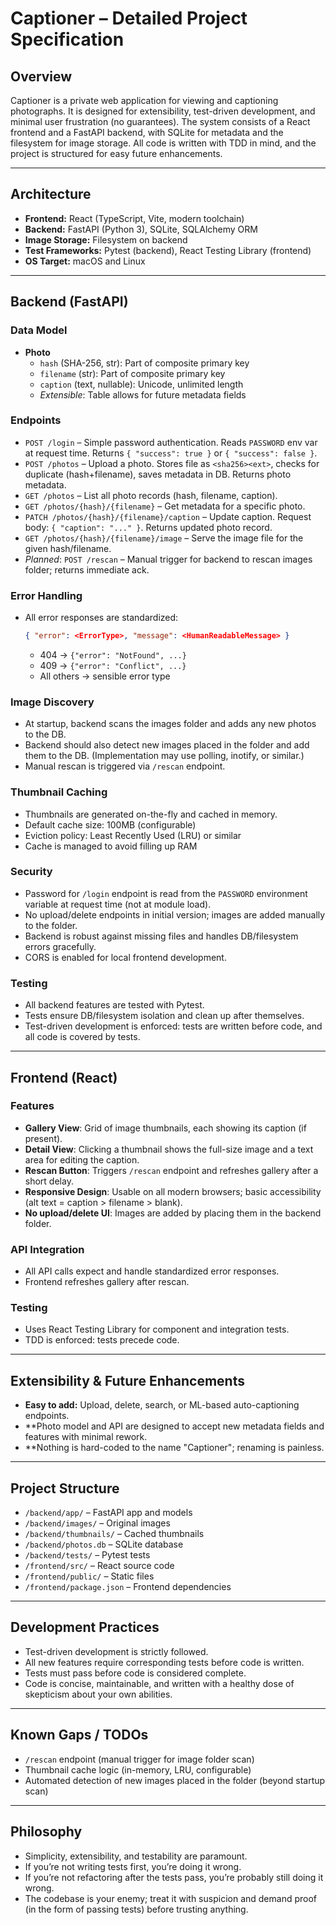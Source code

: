 # Captioner – Detailed Project Specification

## Overview
Captioner is a private web application for viewing and captioning photographs. It is designed for extensibility, test-driven development, and minimal user frustration (no guarantees). The system consists of a React frontend and a FastAPI backend, with SQLite for metadata and the filesystem for image storage. All code is written with TDD in mind, and the project is structured for easy future enhancements.

---

## Architecture
- **Frontend:** React (TypeScript, Vite, modern toolchain)
- **Backend:** FastAPI (Python 3), SQLite, SQLAlchemy ORM
- **Image Storage:** Filesystem on backend
- **Test Frameworks:** Pytest (backend), React Testing Library (frontend)
- **OS Target:** macOS and Linux

---

## Backend (FastAPI)

### Data Model
- **Photo**
  - `hash` (SHA-256, str): Part of composite primary key
  - `filename` (str): Part of composite primary key
  - `caption` (text, nullable): Unicode, unlimited length
  - *Extensible*: Table allows for future metadata fields

### Endpoints
- `POST /login` – Simple password authentication. Reads `PASSWORD` env var at request time. Returns `{ "success": true }` or `{ "success": false }`.
- `POST /photos` – Upload a photo. Stores file as `<sha256><ext>`, checks for duplicate (hash+filename), saves metadata in DB. Returns photo metadata.
- `GET /photos` – List all photo records (hash, filename, caption).
- `GET /photos/{hash}/{filename}` – Get metadata for a specific photo.
- `PATCH /photos/{hash}/{filename}/caption` – Update caption. Request body: `{ "caption": "..." }`. Returns updated photo record.
- `GET /photos/{hash}/{filename}/image` – Serve the image file for the given hash/filename.
- *Planned*: `POST /rescan` – Manual trigger for backend to rescan images folder; returns immediate ack.

### Error Handling
- All error responses are standardized:
  ```json
  { "error": <ErrorType>, "message": <HumanReadableMessage> }
  ```
  - 404 → `{"error": "NotFound", ...}`
  - 409 → `{"error": "Conflict", ...}`
  - All others → sensible error type

### Image Discovery
- At startup, backend scans the images folder and adds any new photos to the DB.
- Backend should also detect new images placed in the folder and add them to the DB. (Implementation may use polling, inotify, or similar.)
- Manual rescan is triggered via `/rescan` endpoint.

### Thumbnail Caching
- Thumbnails are generated on-the-fly and cached in memory.
- Default cache size: 100MB (configurable)
- Eviction policy: Least Recently Used (LRU) or similar
- Cache is managed to avoid filling up RAM

### Security
- Password for `/login` endpoint is read from the `PASSWORD` environment variable at request time (not at module load).
- No upload/delete endpoints in initial version; images are added manually to the folder.
- Backend is robust against missing files and handles DB/filesystem errors gracefully.
- CORS is enabled for local frontend development.

### Testing
- All backend features are tested with Pytest.
- Tests ensure DB/filesystem isolation and clean up after themselves.
- Test-driven development is enforced: tests are written before code, and all code is covered by tests.

---

## Frontend (React)

### Features
- **Gallery View**: Grid of image thumbnails, each showing its caption (if present).
- **Detail View**: Clicking a thumbnail shows the full-size image and a text area for editing the caption.
- **Rescan Button**: Triggers `/rescan` endpoint and refreshes gallery after a short delay.
- **Responsive Design**: Usable on all modern browsers; basic accessibility (alt text = caption > filename > blank).
- **No upload/delete UI**: Images are added by placing them in the backend folder.

### API Integration
- All API calls expect and handle standardized error responses.
- Frontend refreshes gallery after rescan.

### Testing
- Uses React Testing Library for component and integration tests.
- TDD is enforced: tests precede code.

---

## Extensibility & Future Enhancements
- **Easy to add:** Upload, delete, search, or ML-based auto-captioning endpoints.
- **Photo model and API are designed to accept new metadata fields and features with minimal rework.
- **Nothing is hard-coded to the name "Captioner"; renaming is painless.

---

## Project Structure
- `/backend/app/` – FastAPI app and models
- `/backend/images/` – Original images
- `/backend/thumbnails/` – Cached thumbnails
- `/backend/photos.db` – SQLite database
- `/backend/tests/` – Pytest tests
- `/frontend/src/` – React source code
- `/frontend/public/` – Static files
- `/frontend/package.json` – Frontend dependencies

---

## Development Practices
- Test-driven development is strictly followed.
- All new features require corresponding tests before code is written.
- Tests must pass before code is considered complete.
- Code is concise, maintainable, and written with a healthy dose of skepticism about your own abilities.

---

## Known Gaps / TODOs
- `/rescan` endpoint (manual trigger for image folder scan)
- Thumbnail cache logic (in-memory, LRU, configurable)
- Automated detection of new images placed in the folder (beyond startup scan)

---

## Philosophy
- Simplicity, extensibility, and testability are paramount.
- If you’re not writing tests first, you’re doing it wrong.
- If you’re not refactoring after the tests pass, you’re probably still doing it wrong.
- The codebase is your enemy; treat it with suspicion and demand proof (in the form of passing tests) before trusting anything.

